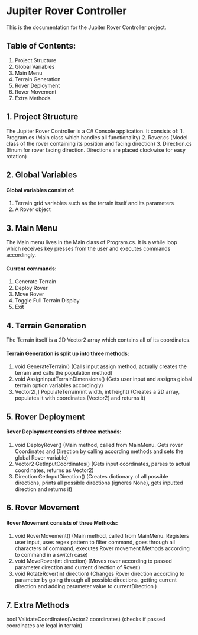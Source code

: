 # Jupiter Rover Controller

This is the documentation for the Jupiter Rover Controller project.

## Table of Contents:
1. Project Structure
2. Global Variables
3. Main Menu
4. Terrain Generation
5. Rover Deployment
6. Rover Movement
7. Extra Methods

##  1. Project Structure

The Jupiter Rover Controller is a C# Console application.
It consists of:
	1. Program.cs (Main class which handles all functionality) 
	2. Rover.cs (Model class of the rover containing its position and facing direction)
	3. Direction.cs (Enum for rover facing direction. Directions are placed clockwise for easy rotation)

## 2. Global Variables

#### Global variables consist of:
1. Terrain grid variables such as the terrain itself and its parameters
2. A Rover object

## 3. Main Menu

The Main menu lives in the Main class of Program.cs.
It is a while loop which receives key presses from the user and executes commands accordingly.

#### Current commands:
1. Generate Terrain
2. Deploy Rover
3. Move Rover
4. Toggle Full Terrain Display
5. Exit

## 4. Terrain Generation

The Terrain itself is a 2D Vector2 array which contains all of its coordinates.

#### Terrain Generation is split up into three methods:
1. void GenerateTerrain() (Calls input assign method, actually creates the terrain and calls the population method)
2. void AssignInputTerrainDimensions() (Gets user input and assigns global terrain option variables accordingly)
3. Vector2[,] PopulateTerrain(int width, int height) (Creates a 2D array, populates it with coordinates (Vector2) and returns it)

## 5. Rover Deployment

#### Rover Deployment consists of three methods:
1. void DeployRover() (Main method, called from MainMenu. Gets rover Coordinates and Direction by calling according methods and sets the global Rover variable)
2. Vector2 GetInputCoordinates() (Gets input coordinates, parses to actual coordinates, returns as Vector2)
3. Direction GetInputDirection() (Creates dictionary of all possible directions, prints all possible directions (ignores None), gets inputted direction and returns it)

## 6. Rover Movement

#### Rover Movement consists of three Methods:
1. void RoverMovement() (Main method, called from MainMenu. Registers user input, uses regex pattern to filter command, goes through all characters of command, executes Rover movement Methods according to command in a switch case)
2. void MoveRover(int direction) (Moves rover according to passed parameter direction and current direction of Rover.)
3. void RotateRover(int direction) (Changes Rover direction according to parameter by going through all possible directions, getting current direction and adding parameter value to currentDirection )

## 7. Extra Methods

bool ValidateCoordinates(Vector2 coordinates) (checks if passed coordinates are legal in terrain)

